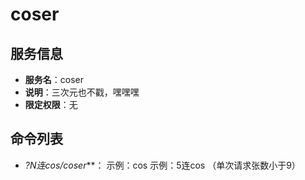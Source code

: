 # coser

## 服务信息
- **服务名**：coser
- **说明**：三次元也不戳，嘿嘿嘿
- **限定权限**：无

## 命令列表
- *?N连cos/coser***： 示例：cos 示例：5连cos （单次请求张数小于9）